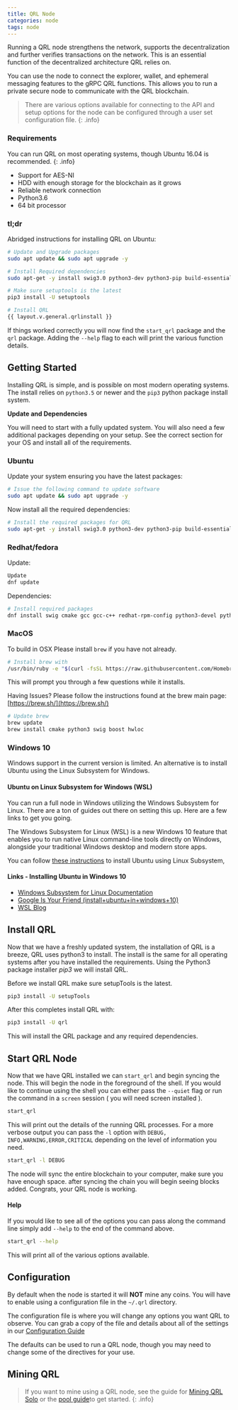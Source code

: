 ```yaml
---
title: QRL Node
categories: node
tags: node
---
```


Running a QRL node strengthens the network, supports the decentralization and further verifies transactions on the network. This is an essential function of the decentralized architecture QRL relies on.

You can use the node to connect the explorer, wallet, and ephemeral messaging features to the gRPC QRL functions. This allows you to run a private secure node to communicate with the QRL blockchain. 

> There are various options available for connecting to the API and setup options for the node can be configured through a user set configuration file.
{: .info}


### Requirements

You can run QRL on most operating systems, though Ubuntu 16.04 is recommended.
{: .info}

- Support for AES-NI
- HDD with enough storage for the blockchain as it grows
- Reliable network connection 
- Python3.6
- 64 bit processor


### tl;dr

Abridged instructions for installing QRL on Ubuntu:

```bash
# Update and Upgrade packages
sudo apt update && sudo apt upgrade -y

# Install Required dependencies
sudo apt-get -y install swig3.0 python3-dev python3-pip build-essential cmake pkg-config libssl-dev libffi-dev libhwloc-dev libboost-dev

# Make sure setuptools is the latest
pip3 install -U setuptools

# Install QRL
{{ layout.v.general.qrlinstall }}
```


If things worked correctly you will now find the `start_qrl` package and the `qrl` package. Adding the `--help` flag to each will print the various function details.



## Getting Started


Installing QRL is simple, and is possible on most modern operating systems. The install relies on `python3.5` or newer and the `pip3` python package install system. 

__Update and Dependencies__

You will need to start with a fully updated system. You will also need a few additional packages depending on your setup. See the correct section for your OS and install all of the requirements.

### Ubuntu

Update your system ensuring you have the latest packages:

```bash
# Issue the following command to update software
sudo apt update && sudo apt upgrade -y
```

Now install all the required dependencies:

```bash
# Install the required packages for QRL
sudo apt-get -y install swig3.0 python3-dev python3-pip build-essential cmake pkg-config libssl-dev libffi-dev libhwloc-dev libboost-dev
```

### Redhat/fedora

Update:

```bash
Update
dnf update 
```

Dependencies: 

```bash
# Install required packages
dnf install swig cmake gcc gcc-c++ redhat-rpm-config python3-devel python-devel hwloc-devel boost-devel
```


### MacOS

To build in OSX Please install `brew` if you have not already.

```bash
# Install brew with
/usr/bin/ruby -e "$(curl -fsSL https://raw.githubusercontent.com/Homebrew/install/master/install)" 
```

This will prompt you through a few questions while it installs.

Having Issues? Please follow the instructions found at the brew main page: [https://brew.sh/](https://brew.sh/)

```bash
# Update brew
brew update
brew install cmake python3 swig boost hwloc
```


### Windows 10

Windows support in the current version is limited. An alternative is to install Ubuntu using the Linux Subsystem for Windows.

#### Ubuntu on Linux Subsystem for Windows (WSL)

You can run a full node in Windows utilizing the Windows Subsystem for Linux. There are a ton of guides out there on setting this up. Here are a few links to get you going.

The Windows Subsystem for Linux (WSL) is a new Windows 10 feature that enables you to run native Linux command-line tools directly on Windows, alongside your traditional Windows desktop and modern store apps.

You can follow [these instructions](https://msdn.microsoft.com/en-us/commandline/wsl/install-win10) to install Ubuntu using Linux Subsystem, 


#### Links - Installing Ubuntu in Windows 10

* [Windows Subsystem for Linux Documentation](https://docs.microsoft.com/en-us/windows/wsl/about)
* [Google Is Your Friend (install+ubuntu+in+windows+10)](https://www.google.com/search?hl=en&as_q=install+ubuntu+in+windows+10&as_epq=)
* [WSL Blog](https://blogs.msdn.microsoft.com/wsl/)



## Install QRL 

Now that we have a freshly updated system, the installation of QRL is a breeze, QRL uses python3 to install. The install is the same for all operating systems after you have installed the requirements. Using the Python3 package installer *pip3* we will install QRL.

Before we install QRL make sure setupTools is the latest. 

```bash
pip3 install -U setupTools
```
After this completes install QRL with:

```bash
pip3 install -U qrl
```
This will install the QRL package and any required dependencies. 



## Start QRL Node

Now that we have QRL installed we can `start_qrl` and begin syncing the node. This will begin the node in the foreground of the shell. If you would like to continue using the shell you can either pass the `--quiet` flag or run the command in a `screen` session ( you will need screen installed ).


```bash
start_qrl
```

This will print out the details of the running QRL processes. For a more verbose output you can pass the `-l` option with `DEBUG, INFO,WARNING,ERROR,CRITICAL` depending on the level of information you need.

```bash 
start_qrl -l DEBUG
```

The node will sync the entire blockchain to your computer, make sure you have enough space. after syncing the chain you will begin seeing blocks added. Congrats, your QRL node is working. 


#### Help

If you would like to see all of the options you can pass along the command line simply add `--help` to the end of the command above.

```bash
start_qrl --help
```

This will print all of the various options available. 

## Configuration 

By default when the node is started it will **NOT** mine any coins. You will have to enable using a configuration file in the `~/.qrl` directory. 

The configuration file is where you will change any options you want QRL to observe. You can grab a copy of the file and details about all of the settings in our [Configuration Guide](/node/configuration/)

The defaults can be used to run a QRL node, though you may need to change some of the directives for your use.


## Mining QRL

> If you want to mine using a QRL node, see the guide for [Mining QRL Solo](/mining/full-node) or the [pool guide](/mining/mining)to get started.
{: .info}